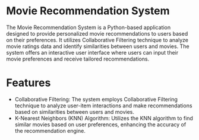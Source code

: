# Movie Recommendation System
The Movie Recommendation System is a Python-based application designed to provide personalized movie recommendations to users based on their preferences. It utilizes Collaborative Filtering technique to analyze movie ratings data and identify similarities between users and movies. The system offers an interactive user interface where users can input their movie preferences and receive tailored recommendations.

# Features
- Collaborative Filtering: The system employs Collaborative Filtering technique to analyze user-item interactions and make recommendations based on similarities between users and movies.
- K-Nearest Neighbors (KNN) Algorithm: Utilizes the KNN algorithm to find similar movies based on user preferences, enhancing the accuracy of the recommendation engine.
